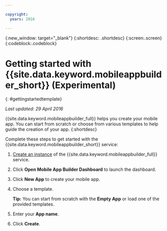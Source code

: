 ```yaml
---

copyright:
  years: 2016

---
```


{:new_window: target="_blank"}
{:shortdesc: .shortdesc}
{:screen:.screen}
{:codeblock:.codeblock}

<!-- This template is for getting started with a Bluemix service. It is a task template intended to document productive use of the service. It is not intended for discovery and conceptual information.  -->

<!-- The name of this file should remain index.md.
Please delete out content examples and coding that you are not using for your service. -->

# Getting started with {{site.data.keyword.mobileappbuilder_short}} (Experimental)
<!-- Insert your short service name into topic title above -->
{: #gettingstartedtemplate}
<!-- Provide and appropriate ID above -->
*Last updated: 29 April 2016*

<!-- Short description: REQUIRED
The short description section should include one to three sentences describing why a developer would want to use your service in an app. This should be conversational style. For search engine optimization, include the service long name and "Bluemix". Keep the {: shortdesc} after the first paragraph so that the framework renders it properly.

Examples: -->

{{site.data.keyword.mobileappbuilder_full}} helps you create your mobile app. You can start from scratch or choose from various templates to help guide the creation of your app.
{:shortdesc}

<!-- If overview content is required, do not include it here. Put it in a separate "## About" section below the task section. -->

<!-- Task section: REQUIRED
The task section includes steps to integrate the service into the app.  
- With task-based, technical information, reduce the conversational style in favor of succinct and direct instructions.
- DO include the basic, most-common-use scenario steps to use the service or integrate it into the app.
- DO NOT include steps to add the service from the Bluemix catalog; we assume that the user already took steps in the UI to add the service.
- DO include code snippets in all languages that can be copied, as well as VCAP service info.  
- For additional tasks like configuring, managing, etc., add a task section (## Gerund_task_title) below the task section or "About" section if used. Use a task title such as "Configuring x", "Administering y", "Managing z". -->

<!-- You can include an optional prerequisites paragraph for any prerequisites to be met before integrating the service. For example: -->

<!-- TODO: Before an application developer can embed single sign-on capability into an app, the administrator must create unbound service instances by using the Bluemix user interface. -->

<!-- Include a sentence to briefly introduce the steps. Examples: -->

Complete these steps to get started with the {{site.data.keyword.mobileappbuilder_short}} service:

<!-- Use ordered list markup for the step section. For code examples:
- use three backticks ahead of and after the example (```)
- For copyable code snippet, multi-line, include {: codeblock} following the last set of backticks. A copy button will display in framework in output.
- For copyable command, single line, include {: pre} following the last set of backticks. When displayed, it will show "$" at the beginning of the command example and a copy button, but the copy button will include just the command example.
- For non-copyable output snippet, include {: screen} following the last set of backticks.
 -->

1. [Create an instance](https://www.ng.bluemix.net/docs/services/reqnsi.html#req_instance) of the {{site.data.keyword.mobileappbuilder_full}} service.

2. Click **Open Mobile App Builder Dashboard** to launch the dashboard.

3. Click **New App** to create your mobile app.

4. Choose a template.

	**Tip:** You can start from scratch with the **Empty App** or load one of the provided templates.

5. Enter your **App name**.

6. Click **Create**.


<!-- Related links section: REQUIRED. -->
<!-- Add for Beta/GA -->
